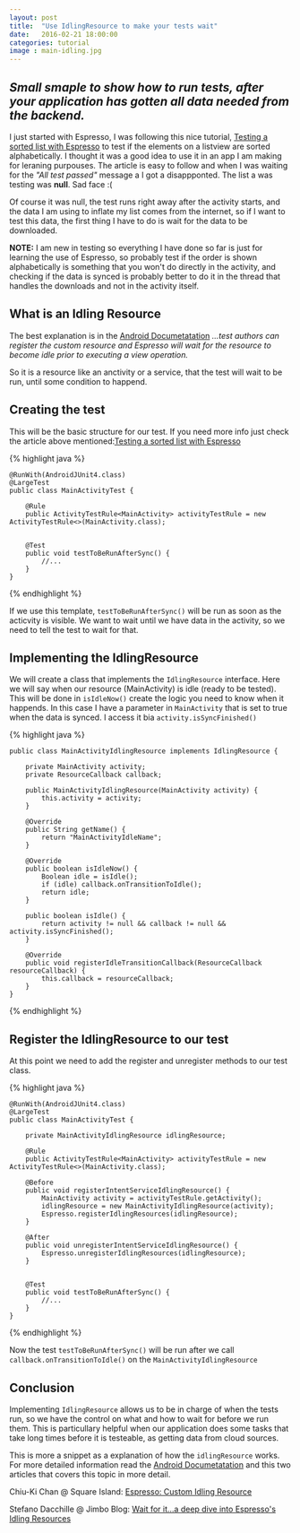 ```yaml
---
layout: post
title:  "Use IdlingResource to make your tests wait"
date:   2016-02-21 18:00:00
categories: tutorial
image : main-idling.jpg
---
```


## _Small smaple to show how to run tests, after your application has gotten all data needed from the backend._

I just started with Espresso, I was following this nice tutorial, [Testing a sorted list with Espresso](http://blog.egorand.me/testing-a-sorted-list-with-espresso/) to test if the elements on a listview are sorted alphabetically. I thought it was a good idea to use it in an app I am making for leraning purpouses.
The article is easy to follow and when I was waiting for the _"All test passed"_ message a I got a disappponted. The list a was testing was **null**. Sad face :(

Of course it was null, the test runs right away after the activity starts, and the data I am using to inflate my list comes from the internet, so if I want to test this data, the first thing I have to do is wait for the data to be downloaded.

**NOTE:** I am new in testing so everything I have done so far is just for learning the use of Espresso, so probably test if the order is shown alphabetically is something that you won't do directly in the activity, and checking if the data is synced is probably better to do it in the thread that handles the downloads and not in the activity itself.

## What is an Idling Resource
The best explanation is in the [Android Documetatation](http://developer.android.com/intl/es/reference/android/support/test/espresso/IdlingResource.html)
*...test authors can register the custom resource and Espresso will wait for the resource to become idle prior to executing a view operation.*

So it is a resource like an anctivity or a service, that the test will wait to be run, until some condition to happend. 

## Creating the test
This will be the basic structure for our test. If you need more info just check the article above mentioned:[Testing a sorted list with Espresso](http://blog.egorand.me/testing-a-sorted-list-with-espresso/)

{% highlight java %}

	@RunWith(AndroidJUnit4.class)
	@LargeTest
	public class MainActivityTest {

	    @Rule
	    public ActivityTestRule<MainActivity> activityTestRule = new ActivityTestRule<>(MainActivity.class);


	    @Test
	    public void testToBeRunAfterSync() {
	        //... 
	    }
	}
{% endhighlight %}

If we use this template, `testToBeRunAfterSync()` will be run as soon as the acticvity is visible. We want to wait until we have data in the activity, so we need to tell the test to wait for that.

## Implementing the IdlingResource

We will create a class that implements the `IdlingResource` interface. Here we will say when our resource (MainActivity) is idle (ready to be tested). This will be done in `isIdleNow()` create the logic you need to know when it happends. In this case I have a parameter in `MainActivity` that is set to true when the data is synced. I access it bia `activity.isSyncFinished()`

{% highlight java %}
	
	public class MainActivityIdlingResource implements IdlingResource {

	    private MainActivity activity;
	    private ResourceCallback callback;

	    public MainActivityIdlingResource(MainActivity activity) {
	        this.activity = activity;
	    }

	    @Override
	    public String getName() {
	        return "MainActivityIdleName";
	    }

	    @Override
	    public boolean isIdleNow() {
	        Boolean idle = isIdle();
	        if (idle) callback.onTransitionToIdle();
	        return idle;
	    }

	    public boolean isIdle() {
	        return activity != null && callback != null && activity.isSyncFinished();
	    }

	    @Override
	    public void registerIdleTransitionCallback(ResourceCallback resourceCallback) {
	        this.callback = resourceCallback;
	    }
	} 
{% endhighlight %}

## Register the IdlingResource to our test
At this point we need to add the register and unregister methods to our test class.

{% highlight java %}

	@RunWith(AndroidJUnit4.class)
	@LargeTest
	public class MainActivityTest {

		private MainActivityIdlingResource idlingResource;

	    @Rule
	    public ActivityTestRule<MainActivity> activityTestRule = new ActivityTestRule<>(MainActivity.class);
	
		@Before
	    public void registerIntentServiceIdlingResource() {
	        MainActivity activity = activityTestRule.getActivity();
	        idlingResource = new MainActivityIdlingResource(activity);
	        Espresso.registerIdlingResources(idlingResource);
	    }

	    @After
	    public void unregisterIntentServiceIdlingResource() {
	        Espresso.unregisterIdlingResources(idlingResource);
	    }


	    @Test
	    public void testToBeRunAfterSync() {
	        //... 
	    }
	}
{% endhighlight %}

Now the test `testToBeRunAfterSync()` will be run after we call `callback.onTransitionToIdle()` on the `MainActivityIdlingResource`

## Conclusion

Implementing `IdlingResource` allows us to be in charge of when the tests run, so we have the control on  what and how to wait for before we run them. This is particullary helpful when our application does some  tasks that take long times before it is testeable, as getting data from cloud sources. 

This is more a snippet as a explanation of how the `idlingResource` works. For more detailed information read the [Android Documetatation](http://developer.android.com/intl/es/reference/android/support/test/espresso/IdlingResource.html) and this two articles that covers this topic in more detail.

Chiu-Ki Chan @ Square Island: [Espresso: Custom Idling Resource](http://blog.sqisland.com/2015/04/espresso-custom-idling-resource.html)

Stefano Dacchille @ Jimbo Blog: [Wait for it...a deep dive into Espresso's Idling Resources](http://dev.jimdo.com/2014/05/09/wait-for-it-a-deep-dive-into-espresso-s-idling-resources/)


